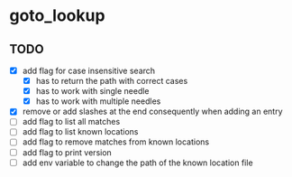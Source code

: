 # goto_lookup

## TODO

- [x] add flag for case insensitive search
    - [x] has to return the path with correct cases
    - [x] has to work with single needle
    - [x] has to work with multiple needles
- [x] remove or add slashes at the end consequently when adding an entry
- [ ] add flag to list all matches
- [ ] add flag to list known locations
- [ ] add flag to remove matches from known locations
- [ ] add flag to print version
- [ ] add env variable to change the path of the known location file
